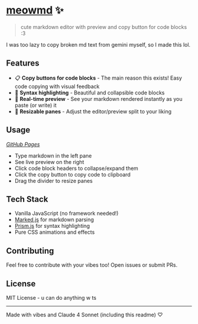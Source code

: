 # [meowmd](https://github.com/uwuclxdy/meowmd) ✨

> cute markdown editor with preview and copy button for code blocks :3

I was too lazy to copy broken md text from gemini myself, so I made this lol.

## Features

- 📋 **Copy buttons for code blocks** - The main reason this exists! Easy code copying with visual feedback
- 🎨 **Syntax highlighting** - Beautiful and collapsible code blocks
- 🌸 **Real-time preview** - See your markdown rendered instantly as you paste (or write) it
- 🎯 **Resizable panes** - Adjust the editor/preview split to your liking

## Usage

*[GitHub Pages](https://uwuclxdy.github.io/meowmd/meowmd.html)*

- Type markdown in the left pane
- See live preview on the right
- Click code block headers to collapse/expand them
- Click the copy button to copy code to clipboard
- Drag the divider to resize panes

## Tech Stack

- Vanilla JavaScript (no framework needed!)
- [Marked.js](https://marked.js.org/) for markdown parsing
- [Prism.js](https://prismjs.com/) for syntax highlighting
- Pure CSS animations and effects

## Contributing

Feel free to contribute with your vibes too! Open issues or submit PRs.

## License

MIT License - u can do anything w ts

---

Made with vibes and Claude 4 Sonnet (including this readme) ♡
